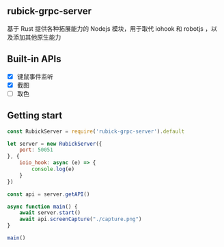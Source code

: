 ## rubick-grpc-server

基于 Rust 提供各种拓展能力的 Nodejs 模块，用于取代 iohook 和 robotjs ，以及添加其他原生能力

## Built-in APIs

 - [x] 键鼠事件监听
 - [x] 截图
 - [ ] 取色

## Getting start

```js
const RubickServer = require('rubick-grpc-server').default

let server = new RubickServer({
    port: 50051
}, {
    ioio_hook: async (e) => {
        console.log(e)
    }
})

const api = server.getAPI()

async function main() {
    await server.start()
    await api.screenCapture("./capture.png")
}

main()
```
